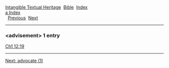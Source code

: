 [Intangible Textual Heritage](../../index)  [Bible](../index) 
[Index](index)   
[a Index](_a_)  
  [Previous](c00260)  [Next](c00262) 

------------------------------------------------------------------------

### &lt;advisement&gt; 1 entry

[Ch1 12:19](../kjv/ch1012.htm#019)  

------------------------------------------------------------------------

[Next: advocate (1)](c00262)
